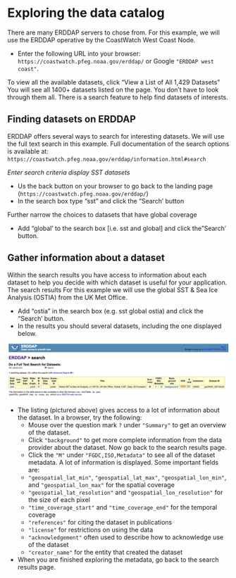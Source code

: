 # Exploring the data catalog

There are many ERDDAP servers to chose from. For this example, we will use the ERDDAP operative by the CoastWatch West Coast Node.

* Enter the following URL into your browser: `https://coastwatch.pfeg.noaa.gov/erddap/` or Google `"ERDDAP west coast"`.

To view all the available datasets, click “View a List of All 1,429 Datasets”  
 You will see all 1400+ datasets listed on the page. You don’t have to look through them all. There is a search feature to help find datasets of interests.

##  Finding datasets on ERDDAP

ERDDAP offers several ways to search for interesting datasets. We will use the full text search in this example. Full documentation of the search options is available at: `https://coastwatch.pfeg.noaa.gov/erddap/information.html#search`

_Enter search criteria display SST datasets_

* Us the back button on your browser to go back to the landing page \(`https://coastwatch.pfeg.noaa.gov/erddap/`\)
* In the search box type “sst” and click the “Search’ button

Further narrow the choices to datasets that have global coverage

* Add “global’ to the search box \[i.e. sst and global\] and click the”Search’ button.

##  Gather information about a dataset

Within the search results you have access to information about each dataset to help you decide with which dataset is useful for your application. The search results For this example we will use the global SST & Sea Ice Analysis \(OSTIA\) from the UK Met Office.

* Add “ostia” in the search box \(e.g. sst global ostia\) and click the “Search’ button.
* In the results you should several datasets, including the one displayed below.

![OSTIA search result](../../.gitbook/assets/ostia%20%281%29.png)

* The listing \(pictured above\) gives access to a lot of information about the dataset. In a browser, try the following:
  * Mouse over the question mark `?` under `"Summary"` to get an overview of the dataset.
  * Click `"background"` to get more complete information from the data provider about the dataset. Now go back to the search results page.
  * Click the `"M"` under `"FGDC,ISO,Metadata"` to see all of the dataset metadata. A lot of information is displayed. Some important fields are:
  * `"geospatial_lat_min"`, `"geospatial_lat_max"`, `"geospatial_lon_min"`, and `"geospatial_lon_max"` for the spatial coverage
  * `"geospatial_lat_resolution"` and `"geospatial_lon_resolution"` for the size of each pixel
  * `"time_coverage_start"` and `"time_coverage_end"` for the temporal coverage
  * `"references"` for citing the dataset in publications
  * `"license"` for restrictions on using the data
  * `"acknowledgement"` often used to describe how to acknowledge use of the dataset
  * `"creator_name"` for the entity that created the dataset
* When you are finished exploring the metadata, go back to the search results page.

